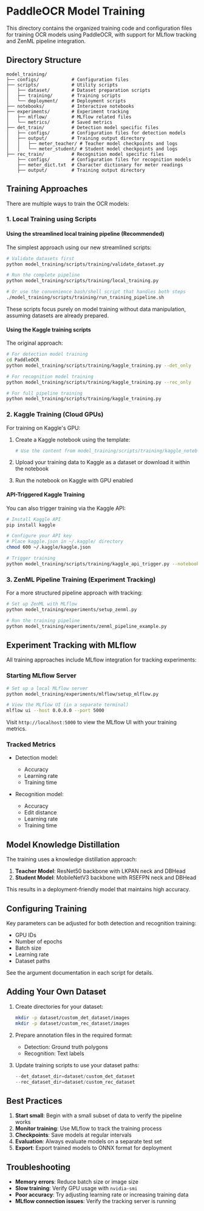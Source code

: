 # PaddleOCR Model Training

This directory contains the organized training code and configuration files for training OCR models using PaddleOCR, with support for MLflow tracking and ZenML pipeline integration.

## Directory Structure

```
model_training/
├── configs/            # Configuration files
├── scripts/            # Utility scripts
│   ├── dataset/        # Dataset preparation scripts
│   ├── training/       # Training scripts
│   └── deployment/     # Deployment scripts
├── notebooks/          # Interactive notebooks
├── experiments/        # Experiment tracking
│   ├── mlflow/         # MLflow related files
│   └── metrics/        # Saved metrics
├── det_train/          # Detection model specific files
│   ├── configs/        # Configuration files for detection models
│   ├── output/         # Training output directory
│   │   ├── meter_teacher/ # Teacher model checkpoints and logs
│   │   └── meter_student/ # Student model checkpoints and logs
├── rec_train/          # Recognition model specific files
    ├── configs/        # Configuration files for recognition models
    ├── meter_dict.txt  # Character dictionary for meter readings
    ├── output/         # Training output directory
```

## Training Approaches

There are multiple ways to train the OCR models:

### 1. Local Training using Scripts

#### Using the streamlined local training pipeline (Recommended)

The simplest approach using our new streamlined scripts:

```bash
# Validate datasets first
python model_training/scripts/training/validate_dataset.py

# Run the complete pipeline
python model_training/scripts/training/local_training.py

# Or use the convenience bash/shell script that handles both steps
./model_training/scripts/training/run_training_pipeline.sh
```

These scripts focus purely on model training without data manipulation, assuming datasets are already prepared.

#### Using the Kaggle training scripts 

The original approach:

```bash
# For detection model training
cd PaddleOCR
python model_training/scripts/training/kaggle_training.py --det_only

# For recognition model training
python model_training/scripts/training/kaggle_training.py --rec_only

# For full pipeline training
python model_training/scripts/training/kaggle_training.py
```

### 2. Kaggle Training (Cloud GPUs)

For training on Kaggle's GPU:

1. Create a Kaggle notebook using the template:
   ```python
   # Use the content from model_training/scripts/training/kaggle_notebook_training.py as a template
   ```

2. Upload your training data to Kaggle as a dataset or download it within the notebook
3. Run the notebook on Kaggle with GPU enabled

#### API-Triggered Kaggle Training

You can also trigger training via the Kaggle API:

```bash
# Install Kaggle API
pip install kaggle

# Configure your API key
# Place kaggle.json in ~/.kaggle/ directory
chmod 600 ~/.kaggle/kaggle.json

# Trigger training
python model_training/scripts/training/kaggle_api_trigger.py --notebook path/to/notebook.ipynb --gpu
```

### 3. ZenML Pipeline Training (Experiment Tracking)

For a more structured pipeline approach with tracking:

```bash
# Set up ZenML with MLflow
python model_training/experiments/setup_zenml.py

# Run the training pipeline
python model_training/experiments/zenml_pipeline_example.py
```

## Experiment Tracking with MLflow

All training approaches include MLflow integration for tracking experiments:

### Starting MLflow Server

```bash
# Set up a local MLflow server
python model_training/experiments/mlflow/setup_mlflow.py

# View the MLflow UI (in a separate terminal)
mlflow ui --host 0.0.0.0 --port 5000
```

Visit `http://localhost:5000` to view the MLflow UI with your training metrics.

### Tracked Metrics

- Detection model:
  - Accuracy
  - Learning rate
  - Training time

- Recognition model:
  - Accuracy
  - Edit distance
  - Learning rate
  - Training time

## Model Knowledge Distillation

The training uses a knowledge distillation approach:

1. **Teacher Model**: ResNet50 backbone with LKPAN neck and DBHead
2. **Student Model**: MobileNetV3 backbone with RSEFPN neck and DBHead

This results in a deployment-friendly model that maintains high accuracy.

## Configuring Training

Key parameters can be adjusted for both detection and recognition training:

- GPU IDs
- Number of epochs
- Batch size
- Learning rate
- Dataset paths

See the argument documentation in each script for details.

## Adding Your Own Dataset

1. Create directories for your dataset:
   ```bash
   mkdir -p dataset/custom_det_dataset/images
   mkdir -p dataset/custom_rec_dataset/images
   ```

2. Prepare annotation files in the required format:
   - Detection: Ground truth polygons
   - Recognition: Text labels

3. Update training scripts to use your dataset paths:
   ```python
   --det_dataset_dir=dataset/custom_det_dataset
   --rec_dataset_dir=dataset/custom_rec_dataset
   ```

## Best Practices

1. **Start small**: Begin with a small subset of data to verify the pipeline works
2. **Monitor training**: Use MLflow to track the training process
3. **Checkpoints**: Save models at regular intervals
4. **Evaluation**: Always evaluate models on a separate test set
5. **Export**: Export trained models to ONNX format for deployment

## Troubleshooting

- **Memory errors**: Reduce batch size or image size
- **Slow training**: Verify GPU usage with `nvidia-smi`
- **Poor accuracy**: Try adjusting learning rate or increasing training data
- **MLflow connection issues**: Verify the tracking server is running 